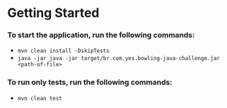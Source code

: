 # Getting Started

### To start the application, run the following commands:

* `mvn clean install -DskipTests`
* `java -jar java -jar target/br.com.yes.bowling-java-challenge.jar <path-of-file>`

### To run only tests, run the following commands:

* `mvn clean test`
